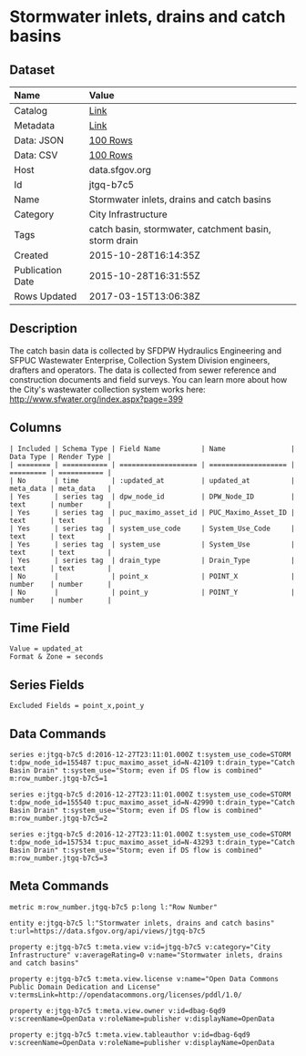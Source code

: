 # Stormwater inlets, drains and catch basins

## Dataset

| Name | Value |
| :--- | :---- |
| Catalog | [Link](https://catalog.data.gov/dataset/stormwater-inlets-drains-and-catch-basins) |
| Metadata | [Link](https://data.sfgov.org/api/views/jtgq-b7c5) |
| Data: JSON | [100 Rows](https://data.sfgov.org/api/views/jtgq-b7c5/rows.json?max_rows=100) |
| Data: CSV | [100 Rows](https://data.sfgov.org/api/views/jtgq-b7c5/rows.csv?max_rows=100) |
| Host | data.sfgov.org |
| Id | jtgq-b7c5 |
| Name | Stormwater inlets, drains and catch basins |
| Category | City Infrastructure |
| Tags | catch basin, stormwater, catchment basin, storm drain |
| Created | 2015-10-28T16:14:35Z |
| Publication Date | 2015-10-28T16:31:55Z |
| Rows Updated | 2017-03-15T13:06:38Z |

## Description

The catch basin data is collected by SFDPW Hydraulics Engineering and SFPUC Wastewater Enterprise, Collection System Division engineers, drafters and operators.  The data is collected from sewer reference and construction documents and field surveys. You can learn more about how the City's wastewater collection system works here: http://www.sfwater.org/index.aspx?page=399

## Columns

```ls
| Included | Schema Type | Field Name          | Name                | Data Type | Render Type |
| ======== | =========== | =================== | =================== | ========= | =========== |
| No       | time        | :updated_at         | updated_at          | meta_data | meta_data   |
| Yes      | series tag  | dpw_node_id         | DPW_Node_ID         | text      | number      |
| Yes      | series tag  | puc_maximo_asset_id | PUC_Maximo_Asset_ID | text      | text        |
| Yes      | series tag  | system_use_code     | System_Use_Code     | text      | text        |
| Yes      | series tag  | system_use          | System_Use          | text      | text        |
| Yes      | series tag  | drain_type          | Drain_Type          | text      | text        |
| No       |             | point_x             | POINT_X             | number    | number      |
| No       |             | point_y             | POINT_Y             | number    | number      |
```

## Time Field

```ls
Value = updated_at
Format & Zone = seconds
```

## Series Fields

```ls
Excluded Fields = point_x,point_y
```

## Data Commands

```ls
series e:jtgq-b7c5 d:2016-12-27T23:11:01.000Z t:system_use_code=STORM t:dpw_node_id=155487 t:puc_maximo_asset_id=N-42109 t:drain_type="Catch Basin Drain" t:system_use="Storm; even if DS flow is combined" m:row_number.jtgq-b7c5=1

series e:jtgq-b7c5 d:2016-12-27T23:11:01.000Z t:system_use_code=STORM t:dpw_node_id=155540 t:puc_maximo_asset_id=N-42990 t:drain_type="Catch Basin Drain" t:system_use="Storm; even if DS flow is combined" m:row_number.jtgq-b7c5=2

series e:jtgq-b7c5 d:2016-12-27T23:11:01.000Z t:system_use_code=STORM t:dpw_node_id=157534 t:puc_maximo_asset_id=N-43293 t:drain_type="Catch Basin Drain" t:system_use="Storm; even if DS flow is combined" m:row_number.jtgq-b7c5=3
```

## Meta Commands

```ls
metric m:row_number.jtgq-b7c5 p:long l:"Row Number"

entity e:jtgq-b7c5 l:"Stormwater inlets, drains and catch basins" t:url=https://data.sfgov.org/api/views/jtgq-b7c5

property e:jtgq-b7c5 t:meta.view v:id=jtgq-b7c5 v:category="City Infrastructure" v:averageRating=0 v:name="Stormwater inlets, drains and catch basins"

property e:jtgq-b7c5 t:meta.view.license v:name="Open Data Commons Public Domain Dedication and License" v:termsLink=http://opendatacommons.org/licenses/pddl/1.0/

property e:jtgq-b7c5 t:meta.view.owner v:id=dbag-6qd9 v:screenName=OpenData v:roleName=publisher v:displayName=OpenData

property e:jtgq-b7c5 t:meta.view.tableauthor v:id=dbag-6qd9 v:screenName=OpenData v:roleName=publisher v:displayName=OpenData
```